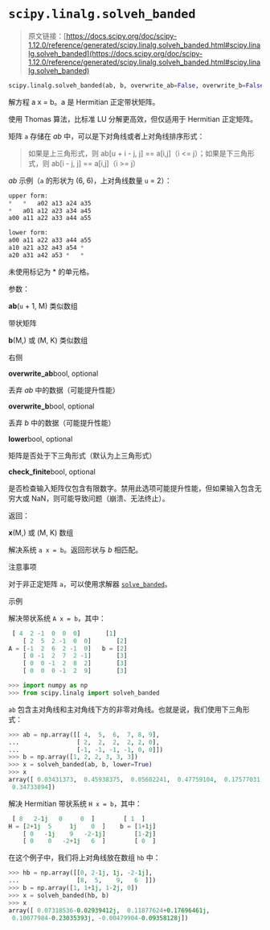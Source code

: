 # `scipy.linalg.solveh_banded`

> 原文链接：[https://docs.scipy.org/doc/scipy-1.12.0/reference/generated/scipy.linalg.solveh_banded.html#scipy.linalg.solveh_banded](https://docs.scipy.org/doc/scipy-1.12.0/reference/generated/scipy.linalg.solveh_banded.html#scipy.linalg.solveh_banded)

```py
scipy.linalg.solveh_banded(ab, b, overwrite_ab=False, overwrite_b=False, lower=False, check_finite=True)
```

解方程 a x = b。a 是 Hermitian 正定带状矩阵。

使用 Thomas 算法，比标准 LU 分解更高效，但仅适用于 Hermitian 正定矩阵。

矩阵 `a` 存储在 *ab* 中，可以是下对角线或者上对角线排序形式：

> 如果是上三角形式，则 ab[u + i - j, j] == a[i,j]（i <= j）；如果是下三角形式，则 ab[i - j, j] == a[i,j]（i >= j）

*ab* 示例（`a` 的形状为 (6, 6)，上对角线数量 `u` = 2）：

```py
upper form:
*   *   a02 a13 a24 a35
*   a01 a12 a23 a34 a45
a00 a11 a22 a33 a44 a55

lower form:
a00 a11 a22 a33 a44 a55
a10 a21 a32 a43 a54 *
a20 a31 a42 a53 *   * 
```

未使用标记为 * 的单元格。

参数：

**ab**(`u` + 1, M) 类似数组

带状矩阵

**b**(M,) 或 (M, K) 类似数组

右侧

**overwrite_ab**bool, optional

丢弃 *ab* 中的数据（可能提升性能）

**overwrite_b**bool, optional

丢弃 *b* 中的数据（可能提升性能）

**lower**bool, optional

矩阵是否处于下三角形式（默认为上三角形式）

**check_finite**bool, optional

是否检查输入矩阵仅包含有限数字。禁用此选项可能提升性能，但如果输入包含无穷大或 NaN，则可能导致问题（崩溃、无法终止）。

返回：

**x**(M,) 或 (M, K) 数组

解决系统 `a x = b`。返回形状与 *b* 相匹配。

注意事项

对于非正定矩阵 `a`，可以使用求解器 [`solve_banded`](scipy.linalg.solve_banded.html#scipy.linalg.solve_banded "scipy.linalg.solve_banded")。

示例

解决带状系统 `A x = b`，其中：

```py
 [ 4  2 -1  0  0  0]       [1]
    [ 2  5  2 -1  0  0]       [2]
A = [-1  2  6  2 -1  0]   b = [2]
    [ 0 -1  2  7  2 -1]       [3]
    [ 0  0 -1  2  8  2]       [3]
    [ 0  0  0 -1  2  9]       [3] 
```

```py
>>> import numpy as np
>>> from scipy.linalg import solveh_banded 
```

`ab` 包含主对角线和主对角线下方的非零对角线。也就是说，我们使用下三角形式：

```py
>>> ab = np.array([[ 4,  5,  6,  7, 8, 9],
...                [ 2,  2,  2,  2, 2, 0],
...                [-1, -1, -1, -1, 0, 0]])
>>> b = np.array([1, 2, 2, 3, 3, 3])
>>> x = solveh_banded(ab, b, lower=True)
>>> x
array([ 0.03431373,  0.45938375,  0.05602241,  0.47759104,  0.17577031,
 0.34733894]) 
```

解决 Hermitian 带状系统 `H x = b`，其中：

```py
 [ 8   2-1j   0     0  ]        [ 1  ]
H = [2+1j  5     1j    0  ]    b = [1+1j]
    [ 0   -1j    9   -2-1j]        [1-2j]
    [ 0    0   -2+1j   6  ]        [ 0  ] 
```

在这个例子中，我们将上对角线放在数组 `hb` 中：

```py
>>> hb = np.array([[0, 2-1j, 1j, -2-1j],
...                [8,  5,    9,   6  ]])
>>> b = np.array([1, 1+1j, 1-2j, 0])
>>> x = solveh_banded(hb, b)
>>> x
array([ 0.07318536-0.02939412j,  0.11877624+0.17696461j,
 0.10077984-0.23035393j, -0.00479904-0.09358128j]) 
```
